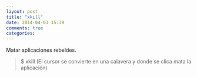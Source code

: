 ```yaml
---
layout: post
title: "xkill"
date: 2014-04-03 15:39
comments: true
categories: 
---
```

Matar aplicaciones rebeldes.

>$ xkill (El cursor se convierte en una calavera y donde se clica mata la aplicación)


